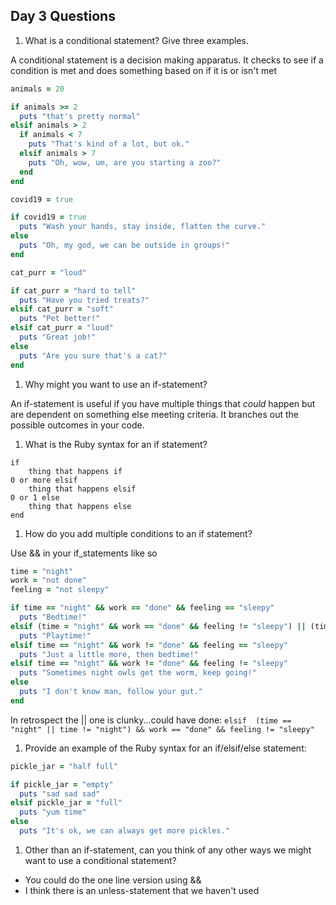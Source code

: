 ## Day 3 Questions

1. What is a conditional statement? Give three examples.

A conditional statement is a decision making apparatus. It checks to see if a condition is met and does something based on if it is or isn't met

```ruby
animals = 20

if animals >= 2
  puts "that's pretty normal"
elsif animals > 2
  if animals < 7
    puts "That's kind of a lot, but ok."
  elsif animals > 7
    puts "Oh, wow, um, are you starting a zoo?"
  end
end
```
```ruby
covid19 = true

if covid19 = true
  puts "Wash your hands, stay inside, flatten the curve."
else
  puts "Oh, my god, we can be outside in groups!"
end
```
```ruby
cat_purr = "loud"

if cat_purr = "hard to tell"
  puts "Have you tried treats?"
elsif cat_purr = "soft"
  puts "Pet better!"
elsif cat_purr = "loud"
  puts "Great job!"
else
  puts "Are you sure that's a cat?"
end
```


1. Why might you want to use an if-statement?

An if-statement is useful if you have multiple things that *could* happen but are dependent on something else meeting criteria. It branches out the possible outcomes in your code.

1. What is the Ruby syntax for an if statement?
```
if
    thing that happens if
0 or more elsif
    thing that happens elsif
0 or 1 else
    thing that happens else
end
```
1. How do you add multiple conditions to an if statement?

Use && in your if_statements like so
```Ruby
time = "night"
work = "not done"
feeling = "not sleepy"

if time == "night" && work == "done" && feeling == "sleepy"
  puts "Bedtime!"
elsif (time = "night" && work == "done" && feeling != "sleepy") || (time != "night" && work == "done" && feeling != "sleepy")
  puts "Playtime!"
elsif time == "night" && work != "done" && feeling == "sleepy"
  puts "Just a little more, then bedtime!"
elsif time == "night" && work != "done" && feeling != "sleepy"
  puts "Sometimes night owls get the worm, keep going!"
else
  puts "I don't know man, follow your gut."
end
```
In retrospect the || one is clunky...could have done:
`elsif  (time == "night" || time != "night") && work == "done" && feeling != "sleepy"`

1. Provide an example of the Ruby syntax for an if/elsif/else statement:

```ruby
pickle_jar = "half full"

if pickle_jar = "empty"
  puts "sad sad sad"
elsif pickle_jar = "full"
  puts "yum time"
else
  puts "It's ok, we can always get more pickles."
```

1. Other than an if-statement, can you think of any other ways we might want to use a conditional statement?

* You could do the one line version using &&
* I think there is an unless-statement that we haven't used
